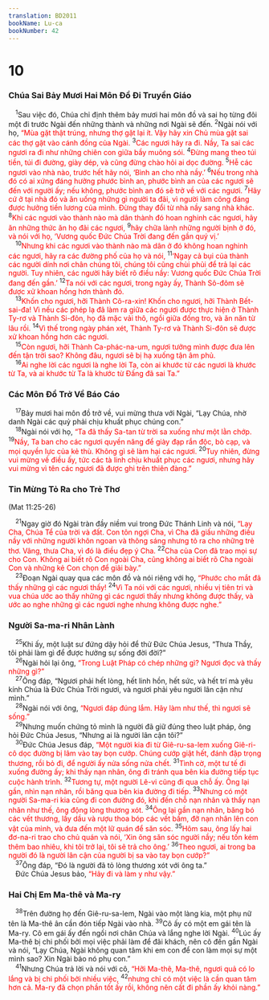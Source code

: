 ```yaml
---
translation: BD2011
bookName: Lu-ca 
bookNumber: 42
---
```


<div class="title"><h1>10</h1><h3>Chúa Sai Bảy Mươi Hai Môn Ðồ Ði Truyền Giáo</h3></div>
<span class="verse lu_10_1"> <sup>1</sup>Sau việc đó, Chúa chỉ định thêm bảy mươi hai môn đồ và sai họ từng đôi một đi trước Ngài đến những thành và những nơi Ngài sẽ đến. </span>
<span class="verse lu_10_2"><sup>2</sup>Ngài nói với họ, <font color="red">“Mùa gặt thật trúng, nhưng thợ gặt lại ít. Vậy hãy xin Chủ mùa gặt sai các thợ gặt vào cánh đồng của Ngài. </font></span>
<span class="verse lu_10_3"><sup>3</sup><font color="red">Các ngươi hãy ra đi. Nầy, Ta sai các ngươi ra đi như những chiên con giữa bầy muông sói. </font></span>
<span class="verse lu_10_4"><sup>4</sup><font color="red">Ðừng mang theo túi tiền, túi đi đường, giày dép, và cũng đừng chào hỏi ai dọc đường. </font></span>
<span class="verse lu_10_5"><sup>5</sup><font color="red">Hễ các ngươi vào nhà nào, trước hết hãy nói, ‘Bình an cho nhà nầy.’ </font></span>
<span class="verse lu_10_6"><sup>6</sup><font color="red">Nếu trong nhà đó có ai xứng đáng hưởng phước bình an, phước bình an của các ngươi sẽ đến với người ấy; nếu không, phước bình an đó sẽ trở về với các ngươi. </font></span>
<span class="verse lu_10_7"><sup>7</sup><font color="red">Hãy cứ ở tại nhà đó và ăn uống những gì người ta đãi, vì người làm công đáng được hưởng tiền lương của mình. Ðừng thay đổi từ nhà nầy sang nhà khác. </font></span>
<span class="verse lu_10_8"><sup>8</sup><font color="red">Khi các ngươi vào thành nào mà dân thành đó hoan nghinh các ngươi, hãy ăn những thức ăn họ đãi các ngươi, </font></span>
<span class="verse lu_10_9"><sup>9</sup><font color="red">hãy chữa lành những người bịnh ở đó, và nói với họ, ‘Vương quốc Ðức Chúa Trời đang đến gần quý vị.’</font><br/></span>
<span class="verse lu_10_10"> <sup>10</sup><font color="red">Nhưng khi các ngươi vào thành nào mà dân ở đó không hoan nghinh các ngươi, hãy ra các đường phố của họ và nói, </font></span>
<span class="verse lu_10_11"><sup>11</sup><font color="red">‘Ngay cả bụi của thành các người dính nơi chân chúng tôi, chúng tôi cũng chùi phủi để trả lại các người. Tuy nhiên, các người hãy biết rõ điều nầy: Vương quốc Ðức Chúa Trời đang đến gần.’ </font></span>
<span class="verse lu_10_12"><sup>12</sup><font color="red">Ta nói với các ngươi, trong ngày ấy, Thành Sô-đôm sẽ được xử khoan hồng hơn thành đó.</font><br/></span>
<span class="verse lu_10_13"> <sup>13</sup><font color="red">Khốn cho ngươi, hỡi Thành Cô-ra-xin! Khốn cho ngươi, hỡi Thành Bết-sai-đa! Vì nếu các phép lạ đã làm ra giữa các ngươi được thực hiện ở Thành Ty-rơ và Thành Si-đôn, họ đã mặc vải thô, ngồi giữa đống tro, và ăn năn từ lâu rồi. </font></span>
<span class="verse lu_10_14"><sup>14</sup><font color="red">Vì thế trong ngày phán xét, Thành Ty-rơ và Thành Si-đôn sẽ được xử khoan hồng hơn các ngươi.</font><br/></span>
<span class="verse lu_10_15"> <sup>15</sup><font color="red">Còn ngươi, hỡi Thành Ca-phác-na-um, ngươi tưởng mình được đưa lên đến tận trời sao? Không đâu, ngươi sẽ bị hạ xuống tận âm phủ.</font><br/></span>
<span class="verse lu_10_16"> <sup>16</sup><font color="red">Ai nghe lời các ngươi là nghe lời Ta, còn ai khước từ các ngươi là khước từ Ta, và ai khước từ Ta là khước từ Ðấng đã sai Ta.”</font><br/></span>
<div class="title"><h3>Các Môn Ðồ Trở Về Báo Cáo</h3></div>
<span class="verse lu_10_17"> <sup>17</sup>Bảy mươi hai môn đồ trở về, vui mừng thưa với Ngài, “Lạy Chúa, nhờ danh Ngài các quỷ phải chịu khuất phục chúng con.”<br/></span>
<span class="verse lu_10_18"> <sup>18</sup>Ngài nói với họ, <font color="red">“Ta đã thấy Sa-tan từ trời sa xuống như một lằn chớp. </font></span>
<span class="verse lu_10_19"><sup>19</sup><font color="red">Nầy, Ta ban cho các ngươi quyền năng để giày đạp rắn độc, bò cạp, và mọi quyền lực của kẻ thù. Không gì sẽ làm hại các ngươi. </font></span>
<span class="verse lu_10_20"><sup>20</sup><font color="red">Tuy nhiên, đừng vui mừng về điều ấy, tức các tà linh chịu khuất phục các ngươi, nhưng hãy vui mừng vì tên các ngươi đã được ghi trên thiên đàng.”</font><br/></span>
<div class="title"><h3>Tin Mừng Tỏ Ra cho Trẻ Thơ</h3><p>(Mat 11:25-26)</p></div>
<span class="verse lu_10_21"> <sup>21</sup>Ngay giờ đó Ngài tràn đầy niềm vui trong Ðức Thánh Linh và nói, <font color="red">“Lạy Cha, Chúa Tể của trời và đất. Con tôn ngợi Cha, vì Cha đã giấu những điều nầy với những người khôn ngoan và thông sáng nhưng tỏ ra cho những trẻ thơ. Vâng, thưa Cha, vì đó là điều đẹp ý Cha. </font></span>
<span class="verse lu_10_22"><sup>22</sup><font color="red">Cha của Con đã trao mọi sự cho Con. Không ai biết rõ Con ngoài Cha, cũng không ai biết rõ Cha ngoài Con và những kẻ Con chọn để giãi bày.”</font><br/></span>
<span class="verse lu_10_23"> <sup>23</sup>Ðoạn Ngài quay qua các môn đồ và nói riêng với họ, <font color="red">“Phước cho mắt đã thấy những gì các ngươi thấy! </font></span>
<span class="verse lu_10_24"><sup>24</sup><font color="red">Vì Ta nói với các ngươi, nhiều vị tiên tri và vua chúa ước ao thấy những gì các ngươi thấy nhưng không được thấy, và ước ao nghe những gì các ngươi nghe nhưng không được nghe.”</font><br/></span>
<div class="title"><h3>Người Sa-ma-ri Nhân Lành</h3></div>
<span class="verse lu_10_25"> <sup>25</sup>Khi ấy, một luật sư đứng dậy hỏi để thử Ðức Chúa Jesus, “Thưa Thầy, tôi phải làm gì để được hưởng sự sống đời đời?”<br/></span>
<span class="verse lu_10_26"> <sup>26</sup>Ngài hỏi lại ông, <font color="red">“Trong Luật Pháp có chép những gì? Ngươi đọc và thấy những gì?”</font><br/></span>
<span class="verse lu_10_27"> <sup>27</sup>Ông đáp, “Ngươi phải hết lòng, hết linh hồn, hết sức, và hết trí mà yêu kính Chúa là Ðức Chúa Trời ngươi, và ngươi phải yêu người lân cận như mình.”<br/></span>
<span class="verse lu_10_28"> <sup>28</sup>Ngài nói với ông, <font color="red">“Ngươi đáp đúng lắm. Hãy làm như thế, thì ngươi sẽ sống.”</font><br/></span>
<span class="verse lu_10_29"> <sup>29</sup>Nhưng muốn chứng tỏ mình là người đã giữ đúng theo luật pháp, ông hỏi Ðức Chúa Jesus, “Nhưng ai là người lân cận tôi?”<br/></span>
<span class="verse lu_10_30"> <sup>30</sup>Ðức Chúa Jesus đáp, <font color="red">“Một người kia đi từ Giê-ru-sa-lem xuống Giê-ri-cô dọc đường bị lâm vào tay bọn cướp. Chúng cướp giật hết, đánh đập trọng thương, rồi bỏ đi, để người ấy nửa sống nửa chết. </font></span>
<span class="verse lu_10_31"><sup>31</sup><font color="red">Tình cờ, một tư tế đi xuống đường ấy; khi thấy nạn nhân, ông đi tránh qua bên kia đường tiếp tục cuộc hành trình. </font></span>
<span class="verse lu_10_32"><sup>32</sup><font color="red">Tương tự, một người Lê-vi cũng đi qua chỗ ấy. Ông lại gần, nhìn nạn nhân, rồi băng qua bên kia đường đi tiếp. </font></span>
<span class="verse lu_10_33"><sup>33</sup><font color="red">Nhưng có một người Sa-ma-ri kia cũng đi con đường đó, khi đến chỗ nạn nhân và thấy nạn nhân như thế, ông động lòng thương xót. </font></span>
<span class="verse lu_10_34"><sup>34</sup><font color="red">Ông lại gần nạn nhân, băng bó các vết thương, lấy dầu và rượu thoa bóp các vết bầm, đỡ nạn nhân lên con vật của mình, và đưa đến một lữ quán để săn sóc. </font></span>
<span class="verse lu_10_35"><sup>35</sup><font color="red">Hôm sau, ông lấy hai đơ-na-ri trao cho chủ quán và nói, ‘Xin ông săn sóc người nầy; nếu tốn kém thêm bao nhiêu, khi tôi trở lại, tôi sẽ trả cho ông.’ </font></span>
<span class="verse lu_10_36"><sup>36</sup><font color="red">Theo ngươi, ai trong ba người đó là người lân cận của người bị sa vào tay bọn cướp?”</font><br/></span>
<span class="verse lu_10_37"> <sup>37</sup>Ông đáp, “Ðó là người đã tỏ lòng thương xót với ông ta.”<br/> Ðức Chúa Jesus bảo, <font color="red">“Hãy đi và làm y như vậy.”</font><br/></span>
<div class="title"><h3>Hai Chị Em Ma-thê và Ma-ry</h3></div>
<span class="verse lu_10_38"> <sup>38</sup>Trên đường họ đến Giê-ru-sa-lem, Ngài vào một làng kia, một phụ nữ tên là Ma-thê ân cần đón tiếp Ngài vào nhà. </span>
<span class="verse lu_10_39"><sup>39</sup>Cô ấy có một em gái tên là Ma-ry. Cô em gái ấy đến ngồi nơi chân Chúa và lắng nghe lời Ngài. </span>
<span class="verse lu_10_40"><sup>40</sup>Lúc ấy Ma-thê bị chi phối bởi mọi việc phải làm để đãi khách, nên cô đến gần Ngài và nói, “Lạy Chúa, Ngài không quan tâm khi em con để con làm mọi sự một mình sao? Xin Ngài bảo nó phụ con.”<br/></span>
<span class="verse lu_10_41"> <sup>41</sup>Nhưng Chúa trả lời và nói với cô, <font color="red">“Hỡi Ma-thê, Ma-thê, ngươi quả có lo lắng và bị chi phối bởi nhiều việc, </font></span>
<span class="verse lu_10_42"><sup>42</sup><font color="red">nhưng chỉ có một việc là cần quan tâm hơn cả. Ma-ry đã chọn phần tốt ấy rồi, không nên cất đi phần ấy khỏi nàng.”</font><br/></span>
